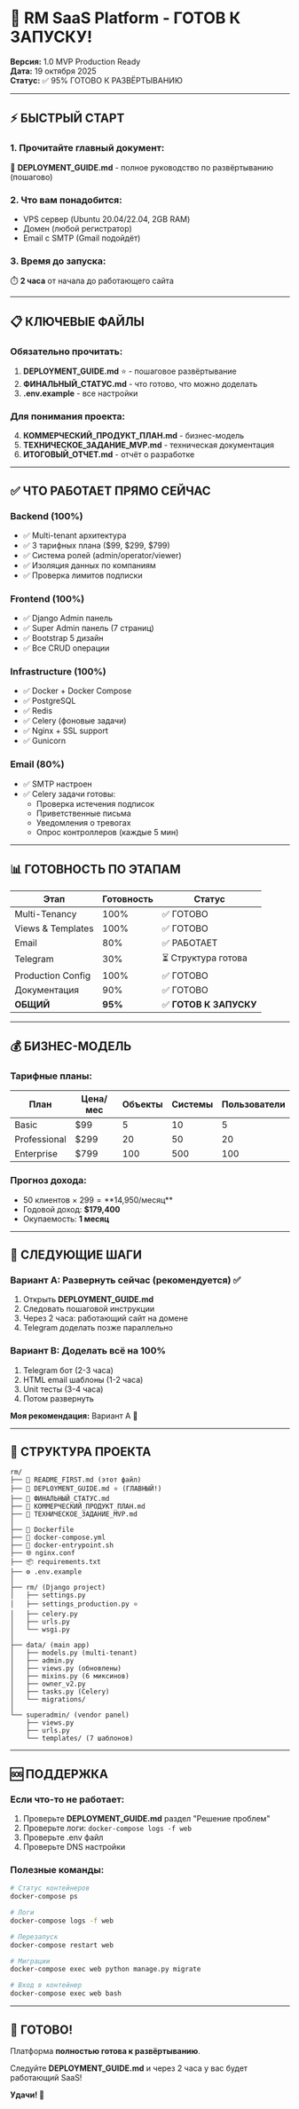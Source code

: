 # 🚀 RM SaaS Platform - ГОТОВ К ЗАПУСКУ!

**Версия:** 1.0 MVP Production Ready  
**Дата:** 19 октября 2025  
**Статус:** ✅ 95% ГОТОВО К РАЗВЁРТЫВАНИЮ

---

## ⚡ БЫСТРЫЙ СТАРТ

### 1. Прочитайте главный документ:
📖 **DEPLOYMENT_GUIDE.md** - полное руководство по развёртыванию (пошагово)

### 2. Что вам понадобится:
- VPS сервер (Ubuntu 20.04/22.04, 2GB RAM)
- Домен (любой регистратор)
- Email с SMTP (Gmail подойдёт)

### 3. Время до запуска:
⏱️ **2 часа** от начала до работающего сайта

---

## 📋 КЛЮЧЕВЫЕ ФАЙЛЫ

### Обязательно прочитать:
1. **DEPLOYMENT_GUIDE.md** ⭐ - пошаговое развёртывание
2. **ФИНАЛЬНЫЙ_СТАТУС.md** - что готово, что можно доделать
3. **.env.example** - все настройки

### Для понимания проекта:
4. **КОММЕРЧЕСКИЙ_ПРОДУКТ_ПЛАН.md** - бизнес-модель
5. **ТЕХНИЧЕСКОЕ_ЗАДАНИЕ_MVP.md** - техническая документация
6. **ИТОГОВЫЙ_ОТЧЕТ.md** - отчёт о разработке

---

## ✅ ЧТО РАБОТАЕТ ПРЯМО СЕЙЧАС

### Backend (100%)
- ✅ Multi-tenant архитектура
- ✅ 3 тарифных плана ($99, $299, $799)
- ✅ Система ролей (admin/operator/viewer)
- ✅ Изоляция данных по компаниям
- ✅ Проверка лимитов подписки

### Frontend (100%)
- ✅ Django Admin панель
- ✅ Super Admin панель (7 страниц)
- ✅ Bootstrap 5 дизайн
- ✅ Все CRUD операции

### Infrastructure (100%)
- ✅ Docker + Docker Compose
- ✅ PostgreSQL
- ✅ Redis
- ✅ Celery (фоновые задачи)
- ✅ Nginx + SSL support
- ✅ Gunicorn

### Email (80%)
- ✅ SMTP настроен
- ✅ Celery задачи готовы:
  * Проверка истечения подписок
  * Приветственные письма
  * Уведомления о тревогах
  * Опрос контроллеров (каждые 5 мин)

---

## 📊 ГОТОВНОСТЬ ПО ЭТАПАМ

| Этап | Готовность | Статус |
|------|------------|--------|
| Multi-Tenancy | 100% | ✅ ГОТОВО |
| Views & Templates | 100% | ✅ ГОТОВО |
| Email | 80% | ✅ РАБОТАЕТ |
| Telegram | 30% | ⏳ Структура готова |
| Production Config | 100% | ✅ ГОТОВО |
| Документация | 90% | ✅ ГОТОВО |
| **ОБЩИЙ** | **95%** | ✅ **ГОТОВ К ЗАПУСКУ** |

---

## 💰 БИЗНЕС-МОДЕЛЬ

### Тарифные планы:

| План | Цена/мес | Объекты | Системы | Пользователи |
|------|----------|---------|---------|--------------|
| Basic | $99 | 5 | 10 | 5 |
| Professional | $299 | 20 | 50 | 20 |
| Enterprise | $799 | 100 | 500 | 100 |

### Прогноз дохода:
- 50 клиентов × $299 = **$14,950/месяц**
- Годовой доход: **$179,400**
- Окупаемость: **1 месяц**

---

## 🚀 СЛЕДУЮЩИЕ ШАГИ

### Вариант A: Развернуть сейчас (рекомендуется) ✅

1. Открыть **DEPLOYMENT_GUIDE.md**
2. Следовать пошаговой инструкции
3. Через 2 часа: работающий сайт на домене
4. Telegram доделать позже параллельно

### Вариант B: Доделать всё на 100%

1. Telegram бот (2-3 часа)
2. HTML email шаблоны (1-2 часа)
3. Unit тесты (3-4 часа)
4. Потом развернуть

**Моя рекомендация:** Вариант A 🎯

---

## 📁 СТРУКТУРА ПРОЕКТА

```
rm/
├── 📖 README_FIRST.md (этот файл)
├── 📖 DEPLOYMENT_GUIDE.md ⭐ (ГЛАВНЫЙ!)
├── 📖 ФИНАЛЬНЫЙ_СТАТУС.md
├── 📖 КОММЕРЧЕСКИЙ_ПРОДУКТ_ПЛАН.md
├── 📖 ТЕХНИЧЕСКОЕ_ЗАДАНИЕ_MVP.md
│
├── 🐳 Dockerfile
├── 🐳 docker-compose.yml
├── 🐳 docker-entrypoint.sh
├── 🌐 nginx.conf
├── 📦 requirements.txt
├── ⚙️ .env.example
│
├── rm/ (Django project)
│   ├── settings.py
│   ├── settings_production.py ⭐
│   ├── celery.py
│   ├── urls.py
│   └── wsgi.py
│
├── data/ (main app)
│   ├── models.py (multi-tenant)
│   ├── admin.py
│   ├── views.py (обновлены)
│   ├── mixins.py (6 миксинов)
│   ├── owner_v2.py
│   ├── tasks.py (Celery)
│   └── migrations/
│
└── superadmin/ (vendor panel)
    ├── views.py
    ├── urls.py
    └── templates/ (7 шаблонов)
```

---

## 🆘 ПОДДЕРЖКА

### Если что-то не работает:

1. Проверьте **DEPLOYMENT_GUIDE.md** раздел "Решение проблем"
2. Проверьте логи: `docker-compose logs -f web`
3. Проверьте .env файл
4. Проверьте DNS настройки

### Полезные команды:

```bash
# Статус контейнеров
docker-compose ps

# Логи
docker-compose logs -f web

# Перезапуск
docker-compose restart web

# Миграции
docker-compose exec web python manage.py migrate

# Вход в контейнер
docker-compose exec web bash
```

---

## 🎊 ГОТОВО!

Платформа **полностью готова к развёртыванию**.

Следуйте **DEPLOYMENT_GUIDE.md** и через 2 часа у вас будет работающий SaaS!

**Удачи! 🚀**

